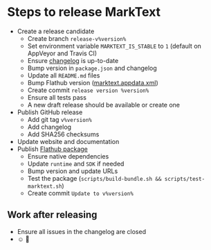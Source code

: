 # Steps to release MarkText

- Create a release candidate
  - Create branch `release-v%version%`
  - Set environment variable `MARKTEXT_IS_STABLE` to `1` (default on AppVeyor and Travis CI)
  - Ensure [changelog](https://github.com/marktext/marktext/blob/master/.github/CHANGELOG.md) is up-to-date
  - Bump version in `package.json` and changelog
  - Update all `README.md` files
  - Bump Flathub version ([marktext.appdata.xml](https://github.com/marktext/marktext/blob/master/resources/linux/marktext.appdata.xml))
  - Create commit `release version %version%`
  - Ensure all tests pass
  - A new draft release should be available or create one
- Publish GitHub release
  - Add git tag `v%version%`
  - Add changelog
  - Add SHA256 checksums
- Update website and documentation
- Publish [Flathub package](https://github.com/flathub/com.github.marktext.marktext)
  - Ensure native dependencies
  - Update `runtime` and `SDK` if needed
  - Bump version and update URLs
  - Test the package (`scripts/build-bundle.sh && scripts/test-marktext.sh`)
  - Create commit `Update to v%version%`

## Work after releasing

- Ensure all issues in the changelog are closed
- :relaxed: :tada:
